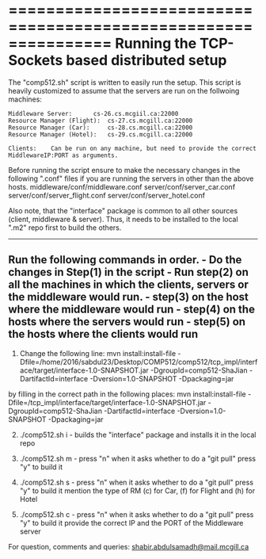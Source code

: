 ===============================================================
	Running the TCP-Sockets based distributed setup	       
==============================================================

The "comp512.sh" script is written to easily run the setup.
This script is heavily customized to assume that the servers are run on the follwoing machines:

	Middleware Server:		cs-26.cs.mcgiil.ca:22000
	Resource Manager (Flight):	cs-27.cs.mcgill.ca:22000
	Resource Manager (Car):		cs-28.cs.mcgill.ca:22000
	Resource Manager (Hotel):	cs-29.cs.mcgill.ca:22000

	Clients:	Can be run on any machine, but need to provide the correct MiddlewareIP:PORT as arguments.

Before running the script ensure to make the necessary changes in the following ".conf" files if you are running the servers in other than the above hosts.
	middleware/conf/middleware.conf
	server/conf/server_car.conf
	server/conf/server_flight.conf
	server/conf/server_hotel.conf

Also note, that the "interface" package is common to all other sources (client, middleware & server). Thus, it needs to be installed to the local ".m2" repo first to build the others.

-------------------------------------------------------------------
Run the following commands in order.
	- Do the changes in Step(1) in the script
	- Run step(2) on all the machines in which the clients, servers or the middleware would run.
	- step(3) on the host where the middleware would run
	- step(4) on the hosts where the servers would run
	- step(5) on the hosts where the clients would run
-------------------------------------------------------------------

1) Change the following line:
	mvn install:install-file -Dfile=/home/2016/sabdul23/Desktop/COMP512/comp512/tcp_impl/interface/target/interface-1.0-SNAPSHOT.jar -DgroupId=comp512-ShaJian -DartifactId=interface -Dversion=1.0-SNAPSHOT -Dpackaging=jar

  by filling in the correct path in the following places:
	mvn install:install-file -Dfile=<HERE>/tcp_impl/interface/target/interface-1.0-SNAPSHOT.jar -DgroupId=comp512-ShaJian -DartifactId=interface -Dversion=1.0-SNAPSHOT -Dpackaging=jar

2) ./comp512.sh i	-	builds the "interface" package and installs it in the local repo
3) ./comp512.sh m	-	press "n" when it asks whether to do a "git pull"
				press "y" to build it

4) ./comp512.sh s	-	press "n" when it asks whether to do a "git pull"
                                press "y" to build it
				mention the type of RM (c) for Car, (f) for Flight and (h) for Hotel

5) ./comp512.sh c	-	press "n" when it asks whether to do a "git pull"
                                press "y" to build it
				provide the correct IP and the PORT of the Middleware server


For question, comments and queries:	shabir.abdulsamadh@mail.mcgill.ca
